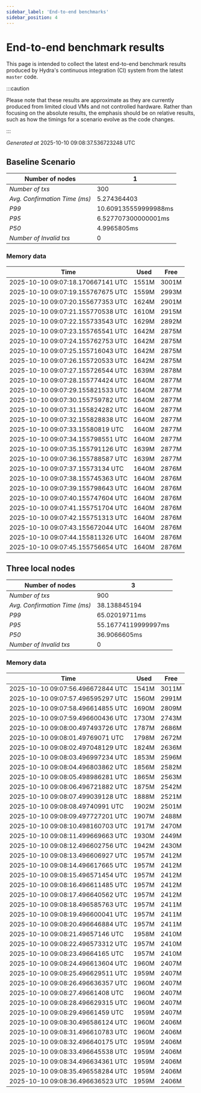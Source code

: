 ```yaml
--- 
sidebar_label: 'End-to-end benchmarks' 
sidebar_position: 4 
--- 
```


# End-to-end benchmark results 

This page is intended to collect the latest end-to-end benchmark  results produced by Hydra's continuous integration (CI) system from  the latest `master` code.

:::caution

Please note that these results are approximate  as they are currently produced from limited cloud VMs and not controlled hardware.  Rather than focusing on the absolute results,   the emphasis should be on relative results,  such as how the timings for a scenario evolve as the code changes.

:::

_Generated at_  2025-10-10 09:08:37.536723248 UTC


## Baseline Scenario



| Number of nodes |  1 | 
| -- | -- |
| _Number of txs_ | 300 |
| _Avg. Confirmation Time (ms)_ | 5.274364403 |
| _P99_ | 10.609135559999988ms |
| _P95_ | 6.527707300000001ms |
| _P50_ | 4.9965805ms |
| _Number of Invalid txs_ | 0 |
      

### Memory data 

 | Time | Used | Free | 
|------------------------------------|------|------|
 | 2025-10-10 09:07:18.170667141 UTC | 1551M | 3001M | 
 | 2025-10-10 09:07:19.155767675 UTC | 1559M | 2993M | 
 | 2025-10-10 09:07:20.155677353 UTC | 1624M | 2901M | 
 | 2025-10-10 09:07:21.155770538 UTC | 1610M | 2915M | 
 | 2025-10-10 09:07:22.155733543 UTC | 1629M | 2892M | 
 | 2025-10-10 09:07:23.155765541 UTC | 1642M | 2875M | 
 | 2025-10-10 09:07:24.155762753 UTC | 1642M | 2875M | 
 | 2025-10-10 09:07:25.155716043 UTC | 1642M | 2875M | 
 | 2025-10-10 09:07:26.155720533 UTC | 1642M | 2875M | 
 | 2025-10-10 09:07:27.155726544 UTC | 1639M | 2878M | 
 | 2025-10-10 09:07:28.155774424 UTC | 1640M | 2877M | 
 | 2025-10-10 09:07:29.155821533 UTC | 1640M | 2877M | 
 | 2025-10-10 09:07:30.155759782 UTC | 1640M | 2877M | 
 | 2025-10-10 09:07:31.155824282 UTC | 1640M | 2877M | 
 | 2025-10-10 09:07:32.155828838 UTC | 1640M | 2877M | 
 | 2025-10-10 09:07:33.15580819 UTC | 1640M | 2877M | 
 | 2025-10-10 09:07:34.155798551 UTC | 1640M | 2877M | 
 | 2025-10-10 09:07:35.155791126 UTC | 1639M | 2877M | 
 | 2025-10-10 09:07:36.155788587 UTC | 1639M | 2877M | 
 | 2025-10-10 09:07:37.15573134 UTC | 1640M | 2876M | 
 | 2025-10-10 09:07:38.155745363 UTC | 1640M | 2876M | 
 | 2025-10-10 09:07:39.155798643 UTC | 1640M | 2876M | 
 | 2025-10-10 09:07:40.155747604 UTC | 1640M | 2876M | 
 | 2025-10-10 09:07:41.155751704 UTC | 1640M | 2876M | 
 | 2025-10-10 09:07:42.155751313 UTC | 1640M | 2876M | 
 | 2025-10-10 09:07:43.155672044 UTC | 1640M | 2876M | 
 | 2025-10-10 09:07:44.155811326 UTC | 1640M | 2876M | 
 | 2025-10-10 09:07:45.155756654 UTC | 1640M | 2876M | 


## Three local nodes



| Number of nodes |  3 | 
| -- | -- |
| _Number of txs_ | 900 |
| _Avg. Confirmation Time (ms)_ | 38.138845194 |
| _P99_ | 65.02019711ms |
| _P95_ | 55.16774119999997ms |
| _P50_ | 36.9066605ms |
| _Number of Invalid txs_ | 0 |
      

### Memory data 

 | Time | Used | Free | 
|------------------------------------|------|------|
 | 2025-10-10 09:07:56.496672844 UTC | 1541M | 3011M | 
 | 2025-10-10 09:07:57.496595297 UTC | 1560M | 2991M | 
 | 2025-10-10 09:07:58.496614855 UTC | 1690M | 2809M | 
 | 2025-10-10 09:07:59.496600436 UTC | 1730M | 2743M | 
 | 2025-10-10 09:08:00.497493726 UTC | 1787M | 2686M | 
 | 2025-10-10 09:08:01.49769071 UTC | 1798M | 2672M | 
 | 2025-10-10 09:08:02.497048129 UTC | 1824M | 2636M | 
 | 2025-10-10 09:08:03.496997234 UTC | 1853M | 2596M | 
 | 2025-10-10 09:08:04.496803862 UTC | 1856M | 2582M | 
 | 2025-10-10 09:08:05.498986281 UTC | 1865M | 2563M | 
 | 2025-10-10 09:08:06.496721882 UTC | 1875M | 2542M | 
 | 2025-10-10 09:08:07.499039128 UTC | 1888M | 2521M | 
 | 2025-10-10 09:08:08.49740991 UTC | 1902M | 2501M | 
 | 2025-10-10 09:08:09.497727201 UTC | 1907M | 2488M | 
 | 2025-10-10 09:08:10.498160703 UTC | 1917M | 2470M | 
 | 2025-10-10 09:08:11.499669663 UTC | 1930M | 2449M | 
 | 2025-10-10 09:08:12.496602756 UTC | 1942M | 2430M | 
 | 2025-10-10 09:08:13.496606927 UTC | 1957M | 2412M | 
 | 2025-10-10 09:08:14.496617665 UTC | 1957M | 2412M | 
 | 2025-10-10 09:08:15.496571454 UTC | 1957M | 2412M | 
 | 2025-10-10 09:08:16.496611485 UTC | 1957M | 2412M | 
 | 2025-10-10 09:08:17.496640562 UTC | 1957M | 2412M | 
 | 2025-10-10 09:08:18.496585763 UTC | 1957M | 2411M | 
 | 2025-10-10 09:08:19.496600041 UTC | 1957M | 2411M | 
 | 2025-10-10 09:08:20.496646884 UTC | 1957M | 2411M | 
 | 2025-10-10 09:08:21.49657146 UTC | 1958M | 2410M | 
 | 2025-10-10 09:08:22.496573312 UTC | 1957M | 2410M | 
 | 2025-10-10 09:08:23.49664165 UTC | 1957M | 2410M | 
 | 2025-10-10 09:08:24.496613604 UTC | 1960M | 2407M | 
 | 2025-10-10 09:08:25.496629511 UTC | 1959M | 2407M | 
 | 2025-10-10 09:08:26.496636357 UTC | 1960M | 2407M | 
 | 2025-10-10 09:08:27.49661408 UTC | 1960M | 2407M | 
 | 2025-10-10 09:08:28.496629315 UTC | 1960M | 2407M | 
 | 2025-10-10 09:08:29.49661459 UTC | 1959M | 2407M | 
 | 2025-10-10 09:08:30.496586124 UTC | 1960M | 2406M | 
 | 2025-10-10 09:08:31.496610783 UTC | 1960M | 2406M | 
 | 2025-10-10 09:08:32.496640175 UTC | 1959M | 2406M | 
 | 2025-10-10 09:08:33.496645538 UTC | 1959M | 2406M | 
 | 2025-10-10 09:08:34.496634361 UTC | 1959M | 2406M | 
 | 2025-10-10 09:08:35.496558284 UTC | 1959M | 2406M | 
 | 2025-10-10 09:08:36.496636523 UTC | 1959M | 2406M | 

